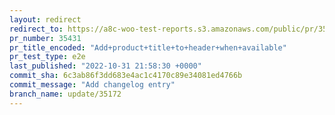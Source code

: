 ```yaml
---
layout: redirect
redirect_to: https://a8c-woo-test-reports.s3.amazonaws.com/public/pr/35431/e2e/index.html
pr_number: 35431
pr_title_encoded: "Add+product+title+to+header+when+available"
pr_test_type: e2e
last_published: "2022-10-31 21:58:30 +0000"
commit_sha: 6c3ab86f3dd683e4ac1c4170c89e34081ed4766b
commit_message: "Add changelog entry"
branch_name: update/35172
---
```

